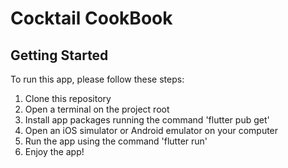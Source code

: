 # Cocktail CookBook

## Getting Started

To run this app, please follow these steps:

1. Clone this repository
2. Open a terminal on the project root
3. Install app packages running the command 'flutter pub get'
4. Open an iOS simulator or Android emulator on your computer
5. Run the app using the command 'flutter run'
6. Enjoy the app!
